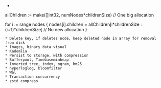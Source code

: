 * ```go
allChildren := make([]int32, numNodes*childrenSize) // One big allocation

for i := range nodes {
    nodes[i].children = allChildren[i*childrenSize : (i+1)*childrenSize] // No new allocation
}
```
* Delete key, if deletes node, keep deleted node in array for removal from disk
* Images, binary data visual
* Kademlia
* Persist to storage, with compression
* Bufferpool, Timebaseminheap
* Inverted tree, index, ngram, bm25
* hyperloglog, bloomfilter
* Wal
* Transaction concurrency
* zstd compress
